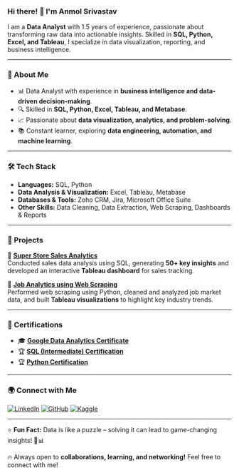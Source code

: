 ### Hi there! 👋 I'm Anmol Srivastav

I am a **Data Analyst** with 1.5 years of experience, passionate about transforming raw data into actionable insights. Skilled in **SQL, Python, Excel, and Tableau**, I specialize in data visualization, reporting, and business intelligence.

---

### 🚀 About Me
- 📊 Data Analyst with experience in **business intelligence and data-driven decision-making**.
- 🔍 Skilled in **SQL, Python, Excel, Tableau, and Metabase**.
- 📈 Passionate about **data visualization, analytics, and problem-solving**.
- 📚 Constant learner, exploring **data engineering, automation, and machine learning**.

---

### 🛠️ Tech Stack
- **Languages:** SQL, Python
- **Data Analysis & Visualization:** Excel, Tableau, Metabase
- **Databases & Tools:** Zoho CRM, Jira, Microsoft Office Suite
- **Other Skills:** Data Cleaning, Data Extraction, Web Scraping, Dashboards & Reports

---

### 📌 Projects

🔹 **[Super Store Sales Analytics](https://github.com/Anmol2205DA/Super-Store-Sales-Analytics)**  
Conducted sales data analysis using SQL, generating **50+ key insights** and developed an interactive **Tableau dashboard** for sales tracking.

🔹 **[Job Analytics using Web Scraping](https://github.com/Anmol2205DA/Job-Analytics.git)**  
Performed web scraping using Python, cleaned and analyzed job market data, and built **Tableau visualizations** to highlight key industry trends.

---

### 📜 Certifications
- 🎓 **[Google Data Analytics Certificate](https://coursera.org/share/85e4a18863e38223ab6f3e783239f921)**
- 🏆 **[SQL (Intermediate) Certification](https://www.hackerrank.com/certificates/e4c04670b8f9)**
- 🏆 **[Python Certification](https://www.hackerrank.com/certificates/42267eaffb87)**

---

### 🌍 Connect with Me
[![LinkedIn](https://img.shields.io/badge/LinkedIn-0A66C2?style=for-the-badge&logo=linkedin&logoColor=white)](https://linkedin.com/in/anmol-srivastav-4827a7193) 
[![GitHub](https://img.shields.io/badge/GitHub-181717?style=for-the-badge&logo=github&logoColor=white)](https://github.com/Anmol2205DA) 
[![Kaggle](https://img.shields.io/badge/Kaggle-20BEFF?style=for-the-badge&logo=kaggle&logoColor=white)](https://kaggle.com/anmolsrivastav22)

---

⭐ **Fun Fact:** Data is like a puzzle – solving it can lead to game-changing insights! 🧩📊

🔥 Always open to **collaborations, learning, and networking!** Feel free to connect with me!
